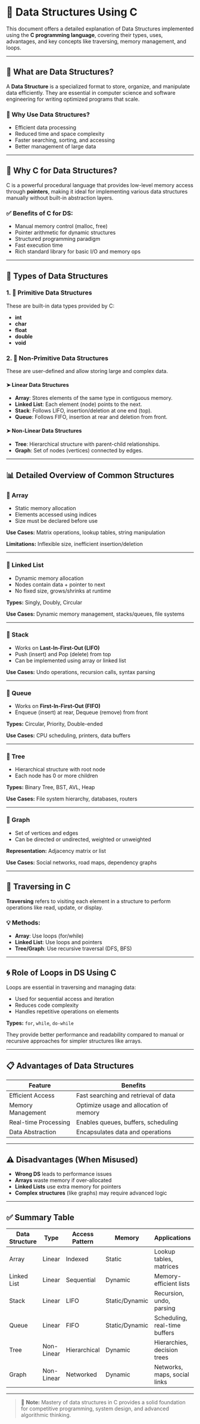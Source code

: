 # 📘 Data Structures Using C

This document offers a detailed explanation of Data Structures implemented using the **C programming language**, covering their types, uses, advantages, and key concepts like traversing, memory management, and loops.

---

## 🧠 What are Data Structures?

A **Data Structure** is a specialized format to store, organize, and manipulate data efficiently. They are essential in computer science and software engineering for writing optimized programs that scale.

### 🔑 Why Use Data Structures?
- Efficient data processing
- Reduced time and space complexity
- Faster searching, sorting, and accessing
- Better management of large data

---

## 🔧 Why C for Data Structures?

C is a powerful procedural language that provides low-level memory access through **pointers**, making it ideal for implementing various data structures manually without built-in abstraction layers.

### ✅ Benefits of C for DS:
- Manual memory control (malloc, free)
- Pointer arithmetic for dynamic structures
- Structured programming paradigm
- Fast execution time
- Rich standard library for basic I/O and memory ops

---

## 🧱 Types of Data Structures

### 1. 🔹 Primitive Data Structures
These are built-in data types provided by C:
- **int**
- **char**
- **float**
- **double**
- **void**

### 2. 🔸 Non-Primitive Data Structures
These are user-defined and allow storing large and complex data.

#### ➤ **Linear Data Structures**
- **Array**: Stores elements of the same type in contiguous memory.
- **Linked List**: Each element (node) points to the next.
- **Stack**: Follows LIFO, insertion/deletion at one end (top).
- **Queue**: Follows FIFO, insertion at rear and deletion from front.

#### ➤ **Non-Linear Data Structures**
- **Tree**: Hierarchical structure with parent-child relationships.
- **Graph**: Set of nodes (vertices) connected by edges.

---

## 📊 Detailed Overview of Common Structures

### 🔷 Array
- Static memory allocation
- Elements accessed using indices
- Size must be declared before use

**Use Cases:** Matrix operations, lookup tables, string manipulation

**Limitations:** Inflexible size, inefficient insertion/deletion

---

### 🔷 Linked List
- Dynamic memory allocation
- Nodes contain data + pointer to next
- No fixed size, grows/shrinks at runtime

**Types:** Singly, Doubly, Circular

**Use Cases:** Dynamic memory management, stacks/queues, file systems

---

### 🔷 Stack
- Works on **Last-In-First-Out (LIFO)**
- Push (insert) and Pop (delete) from top
- Can be implemented using array or linked list

**Use Cases:** Undo operations, recursion calls, syntax parsing

---

### 🔷 Queue
- Works on **First-In-First-Out (FIFO)**
- Enqueue (insert) at rear, Dequeue (remove) from front

**Types:** Circular, Priority, Double-ended

**Use Cases:** CPU scheduling, printers, data buffers

---

### 🔷 Tree
- Hierarchical structure with root node
- Each node has 0 or more children

**Types:** Binary Tree, BST, AVL, Heap

**Use Cases:** File system hierarchy, databases, routers

---

### 🔷 Graph
- Set of vertices and edges
- Can be directed or undirected, weighted or unweighted

**Representation:** Adjacency matrix or list

**Use Cases:** Social networks, road maps, dependency graphs

---

## 🔁 Traversing in C

**Traversing** refers to visiting each element in a structure to perform operations like read, update, or display.

### 💡 Methods:
- **Array**: Use loops (for/while)
- **Linked List**: Use loops and pointers
- **Tree/Graph**: Use recursive traversal (DFS, BFS)

---

## 🌀 Role of Loops in DS Using C

Loops are essential in traversing and managing data:
- Used for sequential access and iteration
- Reduces code complexity
- Handles repetitive operations on elements

**Types:** `for`, `while`, `do-while`

They provide better performance and readability compared to manual or recursive approaches for simpler structures like arrays.

---

## 📋 Advantages of Data Structures

| Feature             | Benefits                                   |
|---------------------|--------------------------------------------|
| Efficient Access     | Fast searching and retrieval of data       |
| Memory Management    | Optimize usage and allocation of memory    |
| Real-time Processing | Enables queues, buffers, scheduling        |
| Data Abstraction     | Encapsulates data and operations           |

---

## ⚠️ Disadvantages (When Misused)

- **Wrong DS** leads to performance issues
- **Arrays** waste memory if over-allocated
- **Linked Lists** use extra memory for pointers
- **Complex structures** (like graphs) may require advanced logic

---

## ✅ Summary Table

| Data Structure | Type     | Access Pattern | Memory        | Applications                  |
|----------------|----------|----------------|---------------|-------------------------------|
| Array          | Linear   | Indexed        | Static         | Lookup tables, matrices       |
| Linked List    | Linear   | Sequential     | Dynamic        | Memory-efficient lists        |
| Stack          | Linear   | LIFO           | Static/Dynamic | Recursion, undo, parsing      |
| Queue          | Linear   | FIFO           | Static/Dynamic | Scheduling, real-time buffers |
| Tree           | Non-Linear | Hierarchical | Dynamic        | Hierarchies, decision trees   |
| Graph          | Non-Linear | Networked    | Dynamic        | Networks, maps, social links  |

---

> 📘 **Note:** Mastery of data structures in C provides a solid foundation for competitive programming, system design, and advanced algorithmic thinking.
